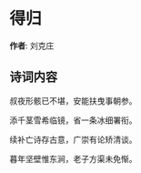 # 得归

**作者**: 刘克庄

## 诗词内容

叔夜形骸已不堪，安能扶曳事朝参。

添千茎雪希临镜，省一条冰细署衔。

续补亡诗存古意，广崇有论矫清谈。

暮年坚壁惟东涧，老子方渠未免惭。

